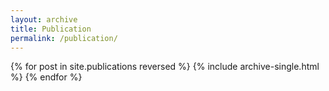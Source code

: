 ```yaml
---
layout: archive
title: Publication
permalink: /publication/
---
```


{% for post in site.publications reversed %}
  {% include archive-single.html %}
{% endfor %}
